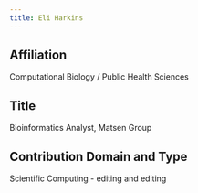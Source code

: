 ```yaml
---
title: Eli Harkins
---
```

## Affiliation
Computational Biology / Public Health Sciences


## Title
Bioinformatics Analyst, Matsen Group


## Contribution Domain and Type
Scientific Computing - editing and editing
